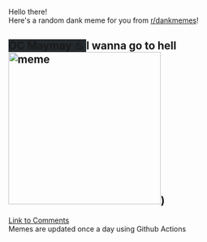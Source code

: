 Hello there! <br>Here's a random dank meme for you from [r/dankmemes](https://reddit.com/r/dankmemes)!<br>
## <span style="background-color: #24292e">OC Maymay ♨ </span> I wanna go to hell<br><img src="https://i.redd.it/2jd7ndbdu4n51.jpg" alt="meme" width="300"/>)<br>
[Link to Comments](https://reddit.com/r/dankmemes/comments/isn6p7/i_wanna_go_to_hell/)<br>
Memes are updated once a day using Github Actions